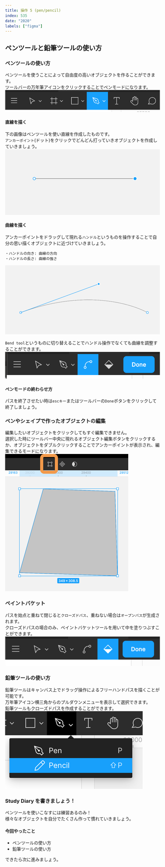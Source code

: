 ```yaml
---
title: 操作 5 (pen/pencil)
index: 535
date: "2020"
labels: ["figma"]
---
```


## ペンツールと鉛筆ツールの使い方

### ペンツールの使い方

ペンツールを使うことによって自由度の高いオブジェクトを作ることができます。  
ツールバーの万年筆アイコンをクリックすることでペンモードになります。
![pentool](./img/pentool.png)

#### 直線を描く

下の画像はペンツールを使い直線を作成したものです。  
`アンカーポイント`(ドット)をクリックでどんどん打っていきオブジェクトを作成していきましょう。
![anchor](./img/anchor.png)

#### 曲線を描く

アンカーポイントをドラッグして現れる`ハンドル`というものを操作することで自分の思い描くオブジェクトに近づけていきましょう。

```
・ハンドルの向き: 曲線の方向
・ハンドルの長さ: 曲線の強さ
```

![anchor2](./img/anchor2.png)

`Bend tool`というものに切り替えることでハンドル操作でなくても曲線を調整することができます。
![bend-tool](./img/bend-tool.png)

#### ペンモードの終わらせ方

パスを終了させたい時は`escキー`またはツールバーの`Done`ボタンをクリックして終了しましょう。

### ペンやシェイプで作ったオブジェクトの編集

編集したいオブジェクトをクリックしてもすぐ編集できません。  
選択した時にツールバー中央に現れるオブジェクト編集ボタンをクリックするか、オブジェクトをダブルクリックすることでアンカーポイントが表示され、編集できるモードになります。
![edit-object2](./img/edit-object2.png)

### ペイントバケット

パスを始点と重ねて閉じると`クローズドパス`、重ねない場合は`オープンパス`が生成されます。  
クローズドパスの場合のみ、ペイントバケットツールを用いて中を塗りつぶすことができます。
![paint-backet](./img/paint-backet.png)

### 鉛筆ツールの使い方

鉛筆ツールはキャンバス上でドラッグ操作によるフリーハンドパスを描くことが可能です。  
万年筆アイコン横三角からのプルダウンメニューを表示して選択できます。  
鉛筆ツールもクローズドパスを作成することができます。
![pencil](./img/pencil.png)

### Study Diary を書きましょう！

ペンツールを使いこなすには練習あるのみ！  
様々なオブジェクトを自分でたくさん作って慣れていきましょう。

#### 今回やったこと

- ペンツールの使い方
- 鉛筆ツールの使い方

できたら次に進みましょう。
